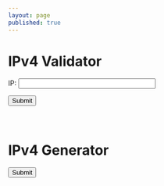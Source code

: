 ```yaml
---
layout: page
published: true
---
```


<h1>IPv4 Validator</h1>
<form onsubmit="isValidIP(); return false">
  <p>
    <label for="ip" style="width: 100px;">IP: </label>
    <input id="ip" name="ip" type="ip" size="32">
  </p>
  <input type="submit"/>
</form>

<div id="validator" style="margin-top: 10px; padding: 10px 5px; color: #444; line-height: 1.5;"></div>
<script>
  var f = document.forms[0];

  function isValidIP() {

    var validator = document.querySelector('#validator');

    var result = /^(([1-9]?\d|1\d\d|2[0-4]\d|25[0-5])(\.(?!$)|$)){4}$/.test(f.ip.value);
   
    window.setTimeout(_ => {
      validator.innerHTML = result ? "Valid format" : "Invalid format"
    })
  }
</script>


<h1>IPv4 Generator</h1>
<form onsubmit="generateIP(); return false">
  <p>
    <input type="submit"/>
  </p>
</form>

<div id="out" style="margin-top: 10px; padding: 10px 5px; color: #444; line-height: 1.5;"></div>
<script>
  function randomIP() {         
    return Math.floor(Math.random() * 256);
  }

  function generateIP() {

    var out = document.querySelector('#out');

    var result = `${randomIP()}.${randomIP()}.${randomIP()}.${randomIP()}`
   
    window.setTimeout(_ => {
      out.innerHTML = result
    })
  }
</script>
